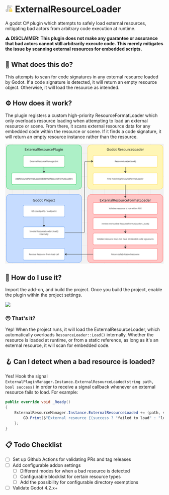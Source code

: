 # <img src="https://raw.githubusercontent.com/mdarkwell/ExternalResourceLoader/refs/heads/master/icon.png" width=24 height=24 /> ExternalResourceLoader
A godot C# plugin which attempts to safely load external resources, mitigating bad actors from arbitrary code execution at runtime.

**⚠️ DISCLAIMER: This plugin does not make any guarantee or assurance that bad actors cannot still arbitrarily execute code. This merely mitigates the issue by scanning external resources for embedded scripts.**

## 🤔 What does this do?
This attempts to scan for code signatures in any external resource loaded by Godot. If a code signature is detected, it will return an empty resource object. Otherwise, it will load the resource as intended.

## ⚙️ How does it work?
The plugin registers a custom high-priority ResourceFormatLoader which only overloads resource loading when attempting to load an external resource or scene. From there, it scans external resource data for any embedded code within the resource or scene. If it finds a code signature, it will return an empty resource instance rather than the resource.

![flowchart](https://raw.githubusercontent.com/mdarkwell/ExternalResourceLoader/refs/heads/master/images/FlowChart.png)

## 🤔 How do I use it?
Import the add-on, and build the project. Once you build the project, enable the plugin within the project settings.

![](https://github.com/user-attachments/assets/5b120b7e-31dd-4ca3-816f-c8084b9bdf12)

### 😯 That's it?
Yep! When the project runs, it will load the ExternalResourceLoader, which automatically overloads `ResourceLoader::Load()` internally. Whether the resource is loaded at runtime, or from a static reference, as long as it's an external resource, it will scan for embedded code.

## 🪝 Can I detect when a bad resource is loaded?
Yes! Hook the signal `ExternalPluginManager.Instance.ExternalResourceLoaded(string path, bool success)` in order to receive a signal callback whenever an external resource fails to load. For example:

```cs
public override void _Ready()
{
	ExternalResourceManager.Instance.ExternalResourceLoaded += (path, success) => {
		GD.Print($"External resource {(success ? "failed to load" : "loaded")}: {path}");
	};
}
```

## 📋 Todo Checklist
- [ ] Set up Github Actions for validating PRs and tag releases
- [ ] Add configurable addon settings
  - [ ] Different modes for when a bad resource is detected
  - [ ] Configurable blocklist for certain resource types
  - [ ] Add the possibility for configurable directory exemptions
- [ ] Validate Godot 4.2.x+
